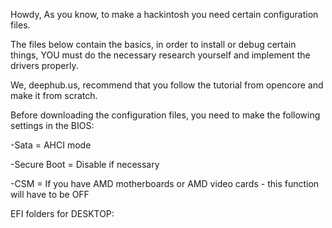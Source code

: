 
Howdy,
As you know, to make a hackintosh you need certain configuration files.

The files below contain the basics, in order to install or debug certain things, YOU must do the necessary research yourself and implement the drivers properly.

We, deephub.us, recommend that you follow the tutorial from opencore and make it from scratch.

Before downloading the configuration files, you need to make the following settings in the BIOS:

-Sata = AHCI mode

-Secure Boot = Disable if necessary

-CSM = If you have AMD motherboards or AMD video cards - this function will have to be OFF

EFI folders for DESKTOP:
